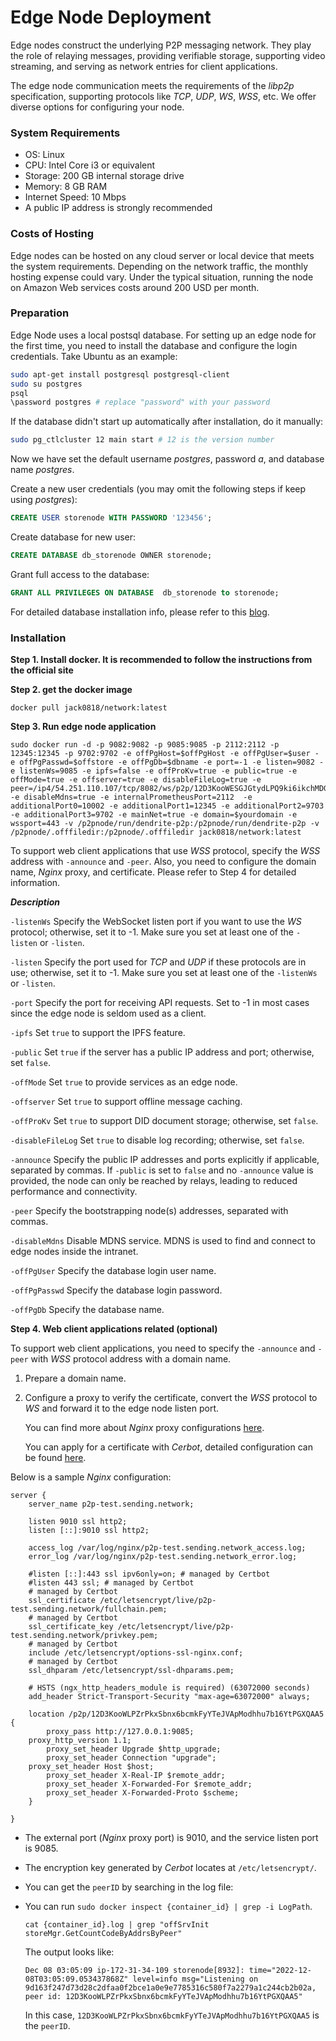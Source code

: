 # Edge Node Deployment

Edge nodes construct the underlying P2P messaging network. They play the role of relaying messages, providing verifiable storage, supporting video streaming, and serving as network entries for client applications.

The edge node communication meets the requirements of the _libp2p_ specification, supporting protocols like _TCP_, _UDP_, _WS_, _WSS_, etc. We offer diverse options for configuring your node.

### System Requirements

* OS: Linux
* CPU: Intel Core i3 or equivalent
* Storage: 200 GB internal storage drive
* Memory: 8 GB RAM
* Internet Speed: 10 Mbps
* A public IP address is strongly recommended

### Costs of Hosting

Edge nodes can be hosted on any cloud server or local device that meets the system requirements. Depending on the network traffic, the monthly hosting expense could vary. Under the typical situation, running the node on Amazon Web services costs around 200 USD per month.

### Preparation

Edge Node uses a local postsql database. For setting up an edge node for the first time, you need to install the database and configure the login credentials. Take Ubuntu as an example:

```bash
sudo apt-get install postgresql postgresql-client
sudo su postgres
psql
\password postgres # replace "password" with your password
```

If the database didn't start up automatically after installation, do it manually:

```bash
sudo pg_ctlcluster 12 main start # 12 is the version number
```

Now we have set the default username _postgres_, password _a_, and database name _postgres_.

Create a new user credentials (you may omit the following steps if keep using _postgres_):

```sql
CREATE USER storenode WITH PASSWORD '123456';
```

Create database for new user:

```sql
CREATE DATABASE db_storenode OWNER storenode;
```

Grant full access to the database:

```sql
GRANT ALL PRIVILEGES ON DATABASE  db_storenode to storenode;
```

For detailed database installation info, please refer to this [blog](https://www.cherryservers.com/blog/how-to-install-and-setup-postgresql-server-on-ubuntu-20-04).

### Installation

**Step 1. Install docker. It is recommended to follow the instructions from the official site**

**Step 2. get the docker image**

```
docker pull jack0818/network:latest
```

**Step 3. Run edge node application**


```shell
sudo docker run -d -p 9082:9082 -p 9085:9085 -p 2112:2112 -p 12345:12345 -p 9702:9702 -e offPgHost=$offPgHost -e offPgUser=$user -e offPgPasswd=$offstore -e offPgDb=$dbname -e port=-1 -e listen=9082 -e listenWs=9085 -e ipfs=false -e offProKv=true -e public=true -e offMode=true -e offserver=true -e disableFileLog=true -e peer=/ip4/54.251.110.107/tcp/8082/ws/p2p/12D3KooWESGJGtydLPQ9ki6ikchMDGBrCyGHSKjhTAqiWGRhjbzG,/ip4/44.195.250.124/tcp/8082/ws/p2p/12D3KooWAC2FgzLwi6b2zyRkE6aCPY7f6H2Cn5RLYbkDsLuTcp2d -e disableMdns=true -e internalPrometheusPort=2112  -e additionalPort0=10002 -e additionalPort1=12345 -e additionalPort2=9703 -e additionalPort3=9702 -e mainNet=true -e domain=$yourdomain -e wssport=443 -v /p2pnode/run/dendrite-p2p:/p2pnode/run/dendrite-p2p -v /p2pnode/.offfiledir:/p2pnode/.offfiledir jack0818/network:latest
```

To support web client applications that use _WSS_ protocol, specify the _WSS_ address with `-announce` and `-peer`. Also, you need to configure the domain name, _Nginx_ proxy, and certificate. Please refer to Step 4 for detailed information.


_**Description**_

`-listenWs` Specify the WebSocket listen port if you want to use the _WS_ protocol; otherwise, set it to -1. Make sure you set at least one of the `-listen` or `-listen`.

`-listen` Specify the port used for _TCP_ and _UDP_ if these protocols are in use; otherwise, set it to -1. Make sure you set at least one of the `-listenWs` or `-listen`.

`-port` Specify the port for receiving API requests. Set to -1 in most cases since the edge node is seldom used as a client.

`-ipfs` Set `true` to support the IPFS feature.

`-public` Set `true` if the server has a public IP address and port; otherwise, set `false`.

`-offMode` Set `true` to provide services as an edge node.

`-offserver` Set `true` to support offline message caching.

`-offProKv` Set `true` to support DID document storage; otherwise, set `false`.

`-disableFileLog` Set `true` to disable log recording; otherwise, set `false`.

`-announce` Specify the public IP addresses and ports explicitly if applicable, separated by commas. If `-public` is set to `false` and no `-announce` value is provided, the node can only be reached by relays, leading to reduced performance and connectivity.

`-peer` Specify the bootstrapping node(s) addresses, separated with commas.

`-disableMdns` Disable MDNS service. MDNS is used to find and connect to edge nodes inside the intranet.

`-offPgUser` Specify the database login user name.

`-offPgPasswd` Specify the database login password.

`-offPgDb` Specify the database name.

**Step 4. Web client applications related (optional)**

To support web client applications, you need to specify the `-announce` and `-peer` with _WSS_ protocol address with a domain name.

1. Prepare a domain name.
2.  Configure a proxy to verify the certificate, convert the _WSS_ protocol to _WS_ and forward it to the edge node listen port.

    You can find more about _Nginx_ proxy configurations [here](https://phoenixnap.com/kb/how-to-install-nginx-on-ubuntu-20-04).

    You can apply for a certificate with _Cerbot_, detailed configuration can be found [here](https://certbot.eff.org/instructions?ws=nginx\&os=ubuntufocal).

Below is a sample _Nginx_ configuration:

```nginx
server {
    server_name p2p-test.sending.network;
     
    listen 9010 ssl http2;
    listen [::]:9010 ssl http2;
 
    access_log /var/log/nginx/p2p-test.sending.network_access.log;
    error_log /var/log/nginx/p2p-test.sending.network_error.log;
 
    #listen [::]:443 ssl ipv6only=on; # managed by Certbot
    #listen 443 ssl; # managed by Certbot
    # managed by Certbot
    ssl_certificate /etc/letsencrypt/live/p2p-test.sending.network/fullchain.pem;
    # managed by Certbot
    ssl_certificate_key /etc/letsencrypt/live/p2p-test.sending.network/privkey.pem;
    # managed by Certbot
    include /etc/letsencrypt/options-ssl-nginx.conf;
    # managed by Certbot
    ssl_dhparam /etc/letsencrypt/ssl-dhparams.pem;
 
    # HSTS (ngx_http_headers_module is required) (63072000 seconds)
    add_header Strict-Transport-Security "max-age=63072000" always;
 
    location /p2p/12D3KooWLPZrPkxSbnx6bcmkFyYTeJVApModhhu7b16YtPGXQAA5 {
        proxy_pass http://127.0.0.1:9085;
    proxy_http_version 1.1;
        proxy_set_header Upgrade $http_upgrade;
        proxy_set_header Connection "upgrade";
    proxy_set_header Host $host;
        proxy_set_header X-Real-IP $remote_addr;
        proxy_set_header X-Forwarded-For $remote_addr;
        proxy_set_header X-Forwarded-Proto $scheme;
    }
 
}
```

* The external port (_Nginx_ proxy port) is 9010, and the service listen port is 9085.
* The encryption key generated by _Cerbot_ locates at `/etc/letsencrypt/`.
*  You can get the `peerID` by searching in the log file:
*  You can run `sudo docker inspect {container_id} | grep -i LogPath`.
        
    `cat {container_id}.log | grep "offSrvInit storeMgr.GetCountCodeByAddrsByPeer"`

    The output looks like:

    ```
    Dec 08 03:05:09 ip-172-31-34-109 storenode[8932]: time="2022-12-08T03:05:09.053437868Z" level=info msg="Listening on 9d163f247d73d28c2dfaa0f2bce1a0e9e7785316c580f7a2279a1c244cb2b02a, peer id: 12D3KooWLPZrPkxSbnx6bcmkFyYTeJVApModhhu7b16YtPGXQAA5"
    ```

    In this case, `12D3KooWLPZrPkxSbnx6bcmkFyYTeJVApModhhu7b16YtPGXQAA5` is the `peerID`.
